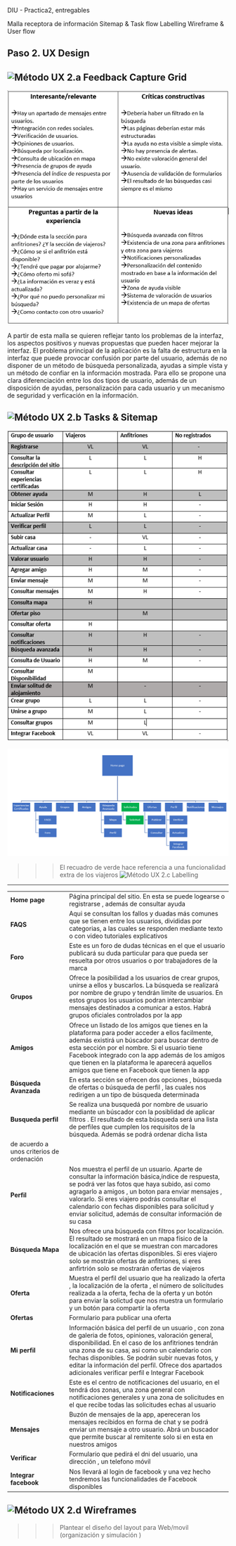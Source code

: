 DIU - Practica2, entregables

Malla receptora de información 
Sitemap & Task flow 
Labelling 
Wireframe & User flow 
## Paso 2. UX Design  


![Método UX](../img/feedback-capture-grid.png) 2.a Feedback Capture Grid
----


 ![feedback grid](https://github.com/migueg/DIU20/blob/master/P2/Feedbackgrid.PNG)
  
  
 A partir de esta malla se quieren reflejar tanto los problemas de la interfaz, los aspectos positivos 
 y nuevas propuestas que pueden hacer mejorar la interfaz. El problema principal de la aplicación es la 
 falta de estructura en la interfaz que puede provocar confusión por parte del usuario, además de no disponer
 de un método de búsqueda personalizada, ayudas a simple vista y un método de confiar en la información mostrada.
 Para ello se propone una clara diferenciación entre los dos tipos de usuario, además de un disposición de ayudas, 
 personalización para cada usuario y un mecanismo de seguridad y verficación en la información.


![Método UX](../img/Sitemap.png) 2.b Tasks & Sitemap 
-----
![usertaskmatrix](https://github.com/migueg/DIU20/blob/master/P2/UserTaskmatrix.PNG)

![sitemap](https://github.com/migueg/DIU20/blob/master/P2/sitemap.PNG)
>>>El recuadro de verde hace referencia a una funcionalidad extra de los viajeros
![Método UX](../img/labelling.png) 2.c Labelling 
----
|   |   |
|---|---|
| **Home page**                  | Página principal del sitio. En esta se puede logearse o registrarse , además de consultar ayuda  |
| **FAQS**                       | Aqui se consultan los fallos y duadas más comunes que se tienen entre los usuarios, divididas por categorias, a las cuales se responden mediante texto o con video tutoriales explicativos  |
| **Foro**                       | Este es un foro de dudas técnicas en el que el usuario publicará su duda particular para que pueda ser resuelta por otros usuarios o por trabajadores de la marca   |
| **Grupos**                     | Ofrece la posibilidad a los usuarios de crear grupos, unirse a ellos y buscarlos. La búsqueda se realizará por nombre de grupo y tendrán límite de usuarios. En estos grupos los usuarios podran intercambiar mensajes destinados a comunicar a estos. Habrá grupos oficiales controlados por la app   |
| **Amigos**                     |  Ofrece un listado de los amigos que tienes en la plataforma para poder acceder a ellos facilmente, además existirá un búscador para buscar dentro de esta sección por el nombre. Si el usuario tiene Facebook integrado con la app además de los amigos que tienen en la plataforma le aparecerá aquellos amigos que tiene en Facebook que tienen la app |
| **Búsqueda Avanzada**  | En esta sección se  ofrecen dos opciones , búsqueda de ofertas o búsqueda de perfil , las cuales nos redirigen a un tipo de búsqueda determinada  |
| **Busqueda perfil**  | Se realiza una busquedá por nombre de usuario mediante un búscador con la posiblidad de aplicar filtros . El resultado de esta búsqueda será una lista de perfiles que cumplen los requisitos de la búsqueda. Además se podrá ordenar dicha lista 
de acuerdo a unos criterios de ordenación|
| **Perfil**  |  Nos muestra el perfil  de un usuario. Aparte de consultar la información básica,índice de respuesta, se podrá ver las fotos que haya subido, asi como agragarlo a amigos , un boton para enviar mensajes , valorarlo. Si eres viajero podrás consultar el calendario con fechas disponibles para solicitud y enviar solicitud, además de consultar información de su casa |
| **Búsqueda Mapa** | Nos ofrece una búsqueda con filtros por localización. El resultado se mostrará en un mapa físico de la localización en el que se muestran con marcadores de ubicación las ofertas disponibles. Si eres viajero solo se mostrán ofertas de anfitriones, si eres anfirtrión solo se mostrarán ofertas de viajeros  |
| **Oferta**  | Muestra el perfil del usuario que ha realizado la oferta , la localización de la oferta , el número de solicitudes realizada a la oferta, fecha de la oferta y un botón para enviar la solictud que nos muestra un formulario y un botón para compartir la oferta  |
| **Ofertas**   |  Formulario para publicar una oferta |
| **Mi perfil**  | Información básica del perfil de un usuario , con zona de galeria de fotos, opiniones, valoración general, disponibilidad. En el caso de los anfitriones tendrán una zona de su casa, asi como un calendario con fechas disponibles. Se podrán subir nuevas fotos, y editar la información del perfil. Ofrece dos apartados adicionales verificar perfil e Integrar Facebook    |
| **Notificaciones**  | Este es el centro de notificaciones del usuario, en el tendrá dos zonas, una zona general con notificaciones generales y una zona de solicitudes en el que recibe todas las solicitudes echas al usuario    |
|**Mensajes**   |  Buzón de mensajes de la app, apereceran los mensajes recibidos en forma de chat y se podrá enviar un mensaje a otro usuario. Abrá un buscador que permite buscar al remitente solo si en esta en nuestros amigos |
| **Verificar**  | Formulario que pedirá el dni del usuario, una dirección , un telefono móvil  |
| **Integrar facebook**  | Nos llevará al login de facebook y una vez hecho tendremos las funcionalidades de Facebook disponibles  |
![Método UX](../img/Wireframes.png) 2.d Wireframes
-----

>>> Plantear el  diseño del layout para Web/movil (organización y simulación ) 

